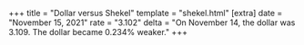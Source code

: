 +++
title = "Dollar versus Shekel"
template = "shekel.html"
[extra]
date = "November 15, 2021"
rate = "3.102"
delta = "On November 14, the dollar was 3.109. The dollar became 0.234% weaker."
+++
